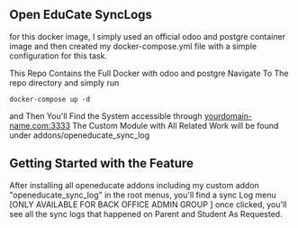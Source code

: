 
Open EduCate SyncLogs
----

for this docker image, I simply used an official odoo and postgre container image 
and then created my docker-compose.yml file with a simple configuration for this task.

This Repo Contains the Full Docker with odoo and postgre
Navigate To The repo directory and simply run 

    docker-compose up -d

and Then You'll Find the System accessible through <yourdomain-name.com:3333>
The Custom Module with All Related Work will be found under addons/openeducate_sync_log

Getting Started with the Feature
-------------------------
After installing all openeducate addons including my custom addon "openeducate_sync_log"
in the root menus, you'll find a sync Log menu [ONLY AVAILABLE FOR BACK OFFICE ADMIN GROUP ]
once clicked, you'll see all the sync logs that happened on Parent and Student As Requested.




